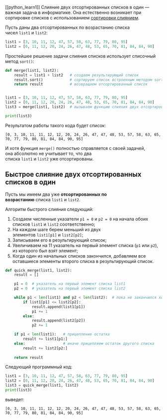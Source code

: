 [[python_learn1]]
Слияние двух отсортированных списков в один — важная задача в информатике. Она естественно возникает при сортировке списков c использованием [сортировки слиянием](https://ru.wikipedia.org/wiki/%D0%A1%D0%BE%D1%80%D1%82%D0%B8%D1%80%D0%BE%D0%B2%D0%BA%D0%B0_%D1%81%D0%BB%D0%B8%D1%8F%D0%BD%D0%B8%D0%B5%D0%BC).

Пусть даны два отсортированных по возрастанию списка чисел `list1` и `list2`:

```python
list1 = [3, 10, 11, 12, 47, 57, 58, 63, 77, 79, 80, 95]
list2 = [0, 11, 12, 20, 24, 26, 47, 48, 53, 65, 70, 81, 84, 84, 90]
```

Простейшее решение задачи слияния списков использует списочный метод `sort()`:

```python
def merge(list1, list2):
    result = list1 + list2   # создаем результирующий список
    result.sort()            # сортируем список встроенным методом sort()
    return result            # возвращаем отсортированный список


list1 = [3, 10, 11, 12, 47, 57, 58, 63, 77, 79, 80, 95]
list2 = [0, 11, 12, 20, 24, 26, 47, 48, 53, 65, 70, 81, 84, 84, 90]
list3 = merge(list1, list2)  # вызываем функцию слияния двух отсортированных списков

print(list3)
```

Результатом работы такого кода будет список:

```no-highlight
[0, 3, 10, 11, 11, 12, 12, 20, 24, 26, 47, 47, 48, 53, 57, 58, 63, 65, 70, 77, 79, 80, 81, 84, 84, 90, 95]
```

И хотя функция `merge()` полностью справляется с своей задачей, она абсолютно не учитывает то, что два списка `list1` и `list2` уже отсортированы.

## Быстрое слияние двух отсортированных списков в один

Пусть мы имеем два уже **отсортированных по возрастанию** списка `list1` и `list2`.

Алгоритм быстрого слияния следующий:

1. Создаем численные указатели `p1 = 0` и `p2 = 0` на начала обоих списков `list1` и `list2` соответственно;
2. На каждом шаге берем меньший из двух элементов `list1[p1]` и `list2[p2]`;
3. Записываем его в результирующий список; 
4. Увеличиваем на 11 указатель на первый элемент списка (`p1` или `p2`), из которого был взят элемент;
5. Когда один из начальных списков закончился, добавляем все оставшиеся элементы второго списка в результирующий список.

```python
def quick_merge(list1, list2):
    result = []

    p1 = 0  # указатель на первый элемент списка list1
    p2 = 0  # указатель на первый элемент списка list2

    while p1 < len(list1) and p2 < len(list2):  # пока не закончился хотя бы один список
        if list1[p1] <= list2[p2]:
            result.append(list1[p1])
            p1 += 1
        else:
            result.append(list2[p2])
            p2 += 1

    if p1 < len(list1):   # прицепление остатка
        result += list1[p1:]
    else:                 # иначе прицепляем остаток другого списка
        result += list2[p2:]
    
    return result
```

Следующий программный код:

```python
list1 = [3, 10, 11, 12, 47, 57, 58, 63, 77, 79, 80, 95]
list2 = [0, 11, 12, 20, 24, 26, 47, 48, 53, 65, 70, 81, 84, 84, 90]
list3 = quick_merge(list1, list2)
print(list3)
```

выведет:

```no-highlight
[0, 3, 10, 11, 11, 12, 12, 20, 24, 26, 47, 47, 48, 53, 57, 58, 63, 65, 70, 77, 79, 80, 81, 84, 84, 90, 95]
```